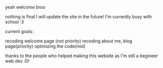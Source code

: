 yeah welcome broo

nothing is final I will update the site in the future! I'm currently busy with school :3

current goals:

recoding welcome page (not priority)
recoding about me, blog page(priority)
optimizing the code(mid)

thanks to the people who helped making this website as I'm still a begineer web dev :D!
